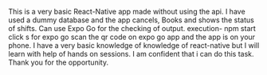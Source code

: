 This is a very basic React-Native app made without using the api. 
I have used a dummy database and the app cancels, Books and shows the status of shifts.
Can use Expo Go for the checking of output.
execution-
npm start
click s for expo go
scan the qr code on expo go app 
and the app is on your phone.
I have a very basic knowledge of knowledge of react-native but I will learn with help of hands on sessions.
I am confident that i can do this task.
Thank you for the opportunity.

